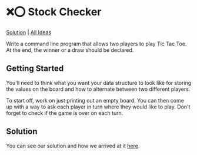 # ❌⭕ Stock Checker

[Solution](/solutions/tic-tac-toe.md) | [All Ideas](/README.md)

Write a command line program that allows two players to play Tic Tac Toe. At the end, the winner or a draw should be declared.

## Getting Started

You'll need to think what you want your data structure to look like for storing the values on the board and how to alternate between two different players.

To start off, work on just printing out an empty board. 
You can then come up with a way to ask each player in turn where they would like to play.
Don't forget to check if the game is over on each turn.

## Solution

You can see our solution and how we arrived at it [here](/solutions/tic-tac-toe.md).
